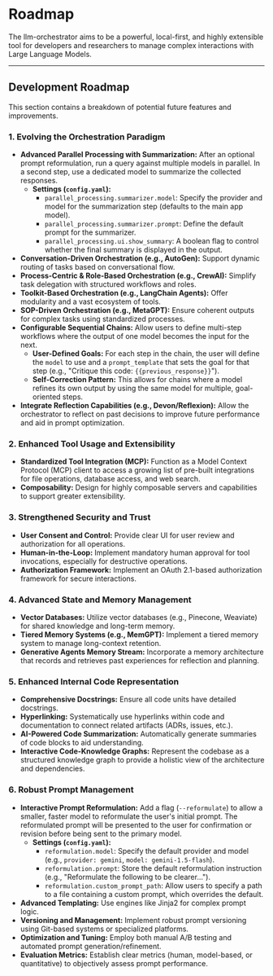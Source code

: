 # Roadmap

The llm-orchestrator aims to be a powerful, local-first, and highly extensible tool for developers and researchers to manage complex interactions with Large Language Models.

---

## Development Roadmap

This section contains a breakdown of potential future features and improvements.

### 1. Evolving the Orchestration Paradigm
- **Advanced Parallel Processing with Summarization:** After an optional prompt reformulation, run a query against multiple models in parallel. In a second step, use a dedicated model to summarize the collected responses.
  - **Settings (`config.yaml`):**
    - `parallel_processing.summarizer.model`: Specify the provider and model for the summarization step (defaults to the main app model).
    - `parallel_processing.summarizer.prompt`: Define the default prompt for the summarizer.
    - `parallel_processing.ui.show_summary`: A boolean flag to control whether the final summary is displayed in the output.
- **Conversation-Driven Orchestration (e.g., AutoGen):** Support dynamic routing of tasks based on conversational flow.
- **Process-Centric & Role-Based Orchestration (e.g., CrewAI):** Simplify task delegation with structured workflows and roles.
- **Toolkit-Based Orchestration (e.g., LangChain Agents):** Offer modularity and a vast ecosystem of tools.
- **SOP-Driven Orchestration (e.g., MetaGPT):** Ensure coherent outputs for complex tasks using standardized processes.
- **Configurable Sequential Chains:** Allow users to define multi-step workflows where the output of one model becomes the input for the next.
  - **User-Defined Goals:** For each step in the chain, the user will define the `model` to use and a `prompt_template` that sets the goal for that step (e.g., "Critique this code: `{{previous_response}}`").
  - **Self-Correction Pattern:** This allows for chains where a model refines its own output by using the same model for multiple, goal-oriented steps.
- **Integrate Reflection Capabilities (e.g., Devon/Reflexion):** Allow the orchestrator to reflect on past decisions to improve future performance and aid in prompt optimization.

### 2. Enhanced Tool Usage and Extensibility
- **Standardized Tool Integration (MCP):** Function as a Model Context Protocol (MCP) client to access a growing list of pre-built integrations for file operations, database access, and web search.
- **Composability:** Design for highly composable servers and capabilities to support greater extensibility.

### 3. Strengthened Security and Trust
- **User Consent and Control:** Provide clear UI for user review and authorization for all operations.
- **Human-in-the-Loop:** Implement mandatory human approval for tool invocations, especially for destructive operations.
- **Authorization Framework:** Implement an OAuth 2.1-based authorization framework for secure interactions.

### 4. Advanced State and Memory Management
- **Vector Databases:** Utilize vector databases (e.g., Pinecone, Weaviate) for shared knowledge and long-term memory.
- **Tiered Memory Systems (e.g., MemGPT):** Implement a tiered memory system to manage long-context retention.
- **Generative Agents Memory Stream:** Incorporate a memory architecture that records and retrieves past experiences for reflection and planning.

### 5. Enhanced Internal Code Representation
- **Comprehensive Docstrings:** Ensure all code units have detailed docstrings.
- **Hyperlinking:** Systematically use hyperlinks within code and documentation to connect related artifacts (ADRs, issues, etc.).
- **AI-Powered Code Summarization:** Automatically generate summaries of code blocks to aid understanding.
- **Interactive Code-Knowledge Graphs:** Represent the codebase as a structured knowledge graph to provide a holistic view of the architecture and dependencies.

### 6. Robust Prompt Management
- **Interactive Prompt Reformulation:** Add a flag (`--reformulate`) to allow a smaller, faster model to reformulate the user's initial prompt. The reformulated prompt will be presented to the user for confirmation or revision before being sent to the primary model.
  - **Settings (`config.yaml`):**
    - `reformulation.model`: Specify the default provider and model (e.g., `provider: gemini`, `model: gemini-1.5-flash`).
    - `reformulation.prompt`: Store the default reformulation instruction (e.g., "Reformulate the following to be clearer...").
    - `reformulation.custom_prompt_path`: Allow users to specify a path to a file containing a custom prompt, which overrides the default.
- **Advanced Templating:** Use engines like Jinja2 for complex prompt logic.
- **Versioning and Management:** Implement robust prompt versioning using Git-based systems or specialized platforms.
- **Optimization and Tuning:** Employ both manual A/B testing and automated prompt generation/refinement.
- **Evaluation Metrics:** Establish clear metrics (human, model-based, or quantitative) to objectively assess prompt performance.
